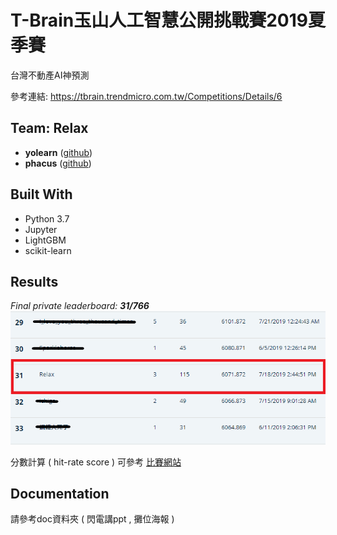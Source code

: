 # T-Brain玉山人工智慧公開挑戰賽2019夏季賽

台灣不動產AI神預測

參考連結: <https://tbrain.trendmicro.com.tw/Competitions/Details/6>

## Team: Relax

* **yolearn** ([github](https://github.com/yolearn))
* **phacus** ([github](https://github.com/phacus))

## Built With

* Python 3.7
* Jupyter
* LightGBM
* scikit-learn

## Results

*Final private leaderboard:* ***31/766***
![ladder](./img/ladder.png)

分數計算 ( hit-rate score ) 可參考 [比賽網站](https://tbrain.trendmicro.com.tw/Competitions/Details/6)

## Documentation

請參考doc資料夾 ( 閃電講ppt , 攤位海報 )
